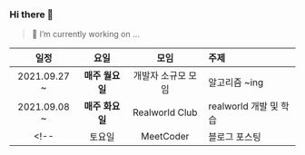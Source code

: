 ### Hi there 👋

> 🔭 I’m currently working on ...

|**일정**|**요일**|**모임**|**주제**|
|:---:|:---:|:---:|:---|
|2021.09.27 ~ |**매주 월요일**|개발자 소규모 모임|알고리즘 ~ing|
|2021.09.08 ~ |**매주 화요일**|Realworld Club|realworld 개발 및 학습|
<!-- |토요일|MeetCoder|블로그 포스팅| -->


<!--
**SeokRae/SeokRae** is a ✨ _special_ ✨ repository because its `README.md` (this file) appears on your GitHub profile.

Here are some ideas to get you started:

- 🔭 I’m currently working on ...
- 🌱 I’m currently learning ...
- 👯 I’m looking to collaborate on ...
- 🤔 I’m looking for help with ...
- 💬 Ask me about ...
- 📫 How to reach me: ...
- 😄 Pronouns: ...
- ⚡ Fun fact: ...
-->
